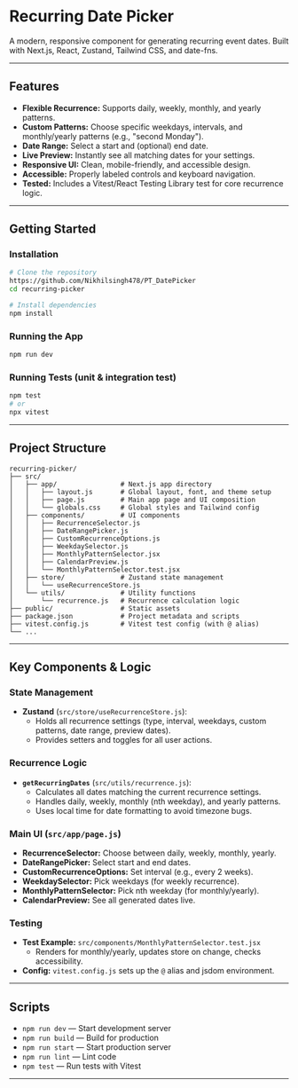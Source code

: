 # Recurring Date Picker

A modern, responsive component for generating recurring event dates. Built with Next.js, React, Zustand, Tailwind CSS, and date-fns. 

---

## Features
- **Flexible Recurrence:** Supports daily, weekly, monthly, and yearly patterns.
- **Custom Patterns:** Choose specific weekdays, intervals, and monthly/yearly patterns (e.g., "second Monday").
- **Date Range:** Select a start and (optional) end date.
- **Live Preview:** Instantly see all matching dates for your settings.
- **Responsive UI:** Clean, mobile-friendly, and accessible design.
- **Accessible:** Properly labeled controls and keyboard navigation.
- **Tested:** Includes a Vitest/React Testing Library test for core recurrence logic.

---

## Getting Started

### Installation
```bash
# Clone the repository
https://github.com/Nikhilsingh478/PT_DatePicker
cd recurring-picker

# Install dependencies
npm install
```

### Running the App
```bash
npm run dev
```
### Running Tests (unit & integration test)
```bash
npm test
# or
npx vitest
```

---

## Project Structure

```
recurring-picker/
├── src/
│   ├── app/                # Next.js app directory
│   │   ├── layout.js       # Global layout, font, and theme setup
│   │   ├── page.js         # Main app page and UI composition
│   │   └── globals.css     # Global styles and Tailwind config
│   ├── components/         # UI components
│   │   ├── RecurrenceSelector.js
│   │   ├── DateRangePicker.js
│   │   ├── CustomRecurrenceOptions.js
│   │   ├── WeekdaySelector.js
│   │   ├── MonthlyPatternSelector.jsx
│   │   ├── CalendarPreview.js
│   │   └── MonthlyPatternSelector.test.jsx
│   ├── store/              # Zustand state management
│   │   └── useRecurrenceStore.js
│   └── utils/              # Utility functions
│       └── recurrence.js   # Recurrence calculation logic
├── public/                 # Static assets
├── package.json            # Project metadata and scripts
├── vitest.config.js        # Vitest test config (with @ alias)
└── ...
```

---

## Key Components & Logic

### State Management
- **Zustand** (`src/store/useRecurrenceStore.js`):
  - Holds all recurrence settings (type, interval, weekdays, custom patterns, date range, preview dates).
  - Provides setters and toggles for all user actions.

### Recurrence Logic
- **`getRecurringDates`** (`src/utils/recurrence.js`):
  - Calculates all dates matching the current recurrence settings.
  - Handles daily, weekly, monthly (nth weekday), and yearly patterns.
  - Uses local time for date formatting to avoid timezone bugs.

### Main UI (`src/app/page.js`)
- **RecurrenceSelector:** Choose between daily, weekly, monthly, yearly.
- **DateRangePicker:** Select start and end dates.
- **CustomRecurrenceOptions:** Set interval (e.g., every 2 weeks).
- **WeekdaySelector:** Pick weekdays (for weekly recurrence).
- **MonthlyPatternSelector:** Pick nth weekday (for monthly/yearly).
- **CalendarPreview:** See all generated dates live.

### Testing
- **Test Example:** `src/components/MonthlyPatternSelector.test.jsx`
  - Renders for monthly/yearly, updates store on change, checks accessibility.
- **Config:** `vitest.config.js` sets up the `@` alias and jsdom environment.

---

## Scripts
- `npm run dev` — Start development server
- `npm run build` — Build for production
- `npm run start` — Start production server
- `npm run lint` — Lint code
- `npm test` — Run tests with Vitest

---



